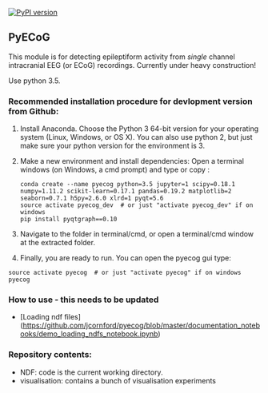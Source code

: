 [![PyPI version](https://badge.fury.io/py/pyecog.svg)](https://badge.fury.io/py/pyecog)
## PyECoG
This module is for detecting epileptiform activity from *single* channel intracranial EEG (or ECoG) recordings.
Currently under heavy construction!

Use python 3.5. 

### Recommended installation procedure for devlopment version from Github:

1. Install Anaconda. Choose the Python 3 64-bit version for your operating system (Linux, Windows, or OS X).
  You can also use python 2, but just make sure your python version for the environment is 3. 
2. Make a new environment and install dependencies: Open a terminal windows (on Windows, a cmd prompt) and type or copy :
    ```{bash}
    conda create --name pyecog python=3.5 jupyter=1 scipy=0.18.1 numpy=1.11.2 scikit-learn=0.17.1 pandas=0.19.2 matplotlib=2 seaborn=0.7.1 h5py=2.6.0 xlrd=1 pyqt=5.6
    source activate pyecog_dev  # or just "activate pyecog_dev" if on windows
    pip install pyqtgraph==0.10
    
3. Navigate to the folder in terminal/cmd, or open a terminal/cmd window at the extracted folder.

4. Finally, you are ready to run. You can open the pyecog gui type:

```{bash}
source activate pyecog  # or just "activate pyecog" if on windows
pyecog
```

### How to use - this needs to be updated
- [Loading ndf files] (https://github.com/jcornford/pyecog/blob/master/documentation_notebooks/demo_loading_ndfs_notebook.ipynb)

### Repository contents:
* NDF:           code is the current working directory.
* visualisation: contains a bunch of visualisation experiments


